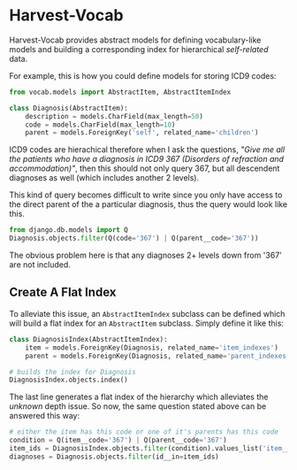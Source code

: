 Harvest-Vocab
=============

Harvest-Vocab provides abstract models for defining vocabulary-like models
and building a corresponding index for hierarchical _self-related_ data.

For example, this is how you could define models for storing ICD9 codes:

```python
from vocab.models import AbstractItem, AbstractItemIndex

class Diagnosis(AbstractItem):
    description = models.CharField(max_length=50)
    code = models.CharField(max_length=10)
    parent = models.ForeignKey('self', related_name='children')
```

ICD9 codes are hierachical therefore when I ask the questions, _"Give me all
the patients who have a diagnosis in ICD9 367 (Disorders of refraction and
accommodation)"_, then this should not only query 367, but all descendent
diagnoses as well (which includes another 2 levels).

This kind of query becomes difficult to write since you only have access to
the direct parent of the a particular diagnosis, thus the query would look like
this.

```python
from django.db.models import Q
Diagnosis.objects.filter(Q(code='367') | Q(parent__code='367'))
```

The obvious problem here is that any diagnoses 2+ levels down from '367' are
not included.

Create A Flat Index
-------------------
To alleviate this issue, an ``AbstractItemIndex`` subclass can be defined
which will build a flat index for an ``AbstractItem`` subclass. Simply define
it like this:

```python
class DiagnosisIndex(AbstractItemIndex):
    item = models.ForeignKey(Diagnosis, related_name='item_indexes')
    parent = models.ForeignKey(Diagnosis, related_name='parent_indexes')

# builds the index for Diagnosis
DiagnosisIndex.objects.index()
```

The last line generates a flat index of the hierarchy which alleviates the
_unknown_ depth issue. So now, the same question stated above can be answered
this way:

```python
# either the item has this code or one of it's parents has this code
condition = Q(item__code='367') | Q(parent__code='367')
item_ids = DiagnosisIndex.objects.filter(condition).values_list('item__id', flat=True)
diagnoses = Diagnosis.objects.filter(id__in=item_ids)
```
